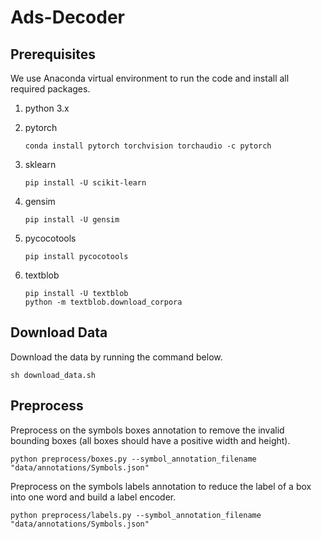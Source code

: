 # Ads-Decoder

## Prerequisites
We use Anaconda virtual environment to run the code and install all required packages.

1. python 3.x
2. pytorch

    `conda install pytorch torchvision torchaudio -c pytorch`

3. sklearn
    
    `pip install -U scikit-learn`

4. gensim

    `pip install -U gensim`

5. pycocotools

    `pip install pycocotools`
    
6. textblob

    ```
    pip install -U textblob
    python -m textblob.download_corpora
    ```

## Download Data
Download the data by running the command below.

    sh download_data.sh

## Preprocess
Preprocess on the symbols boxes annotation to remove the invalid bounding boxes (all boxes should have a positive width and height).

    python preprocess/boxes.py --symbol_annotation_filename "data/annotations/Symbols.json"

Preprocess on the symbols labels annotation to reduce the label of a box into one word and build a label encoder.

    python preprocess/labels.py --symbol_annotation_filename "data/annotations/Symbols.json"
